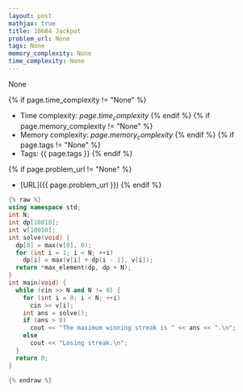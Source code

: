 ```yaml
---
layout: post
mathjax: true
title: 10684 Jackpot
problem_url: None
tags: None
memory_complexity: None
time_complexity: None
---
```


None


{% if page.time_complexity != "None" %}
- Time complexity: ${{ page.time_complexity }}$
{% endif %}
{% if page.memory_complexity != "None" %}
- Memory complexity: ${{ page.memory_complexity }}$
{% endif %}
{% if page.tags != "None" %}
- Tags: {{ page.tags }}
{% endif %}

{% if page.problem_url != "None" %}
- [URL]({{ page.problem_url }})
{% endif %}

```cpp
{% raw %}
using namespace std;
int N;
int dp[10010];
int v[10010];
int solve(void) {
  dp[0] = max(v[0], 0);
  for (int i = 1; i < N; ++i)
    dp[i] = max(v[i] + dp[i - 1], v[i]);
  return *max_element(dp, dp + N);
}
int main(void) {
  while (cin >> N and N != 0) {
    for (int i = 0; i < N; ++i)
      cin >> v[i];
    int ans = solve();
    if (ans > 0)
      cout << "The maximum winning streak is " << ans << ".\n";
    else
      cout << "Losing streak.\n";
  }
  return 0;
}

{% endraw %}
```